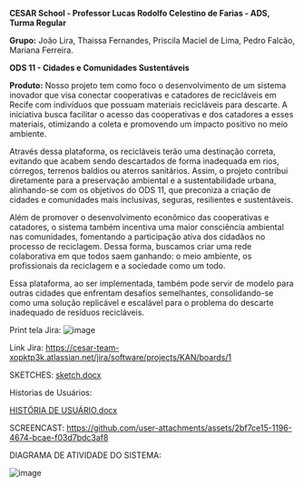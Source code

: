 **CESAR School - Professor Lucas Rodolfo Celestino de Farias - ADS, Turma Regular**

**Grupo:** João Lira, Thaissa Fernandes, Priscila Maciel de Lima, Pedro Falcão, Mariana Ferreira.

**ODS 11 - Cidades e Comunidades Sustentáveis**

**Produto:**
Nosso projeto tem como foco o desenvolvimento de um sistema inovador que visa conectar cooperativas e catadores de recicláveis em Recife com indivíduos que possuam materiais recicláveis para descarte. A iniciativa busca facilitar o acesso das cooperativas e dos catadores a esses materiais, otimizando a coleta e promovendo um impacto positivo no meio ambiente. 

Através dessa plataforma, os recicláveis terão uma destinação correta, evitando que acabem sendo descartados de forma inadequada em rios, córregos, terrenos baldios ou aterros sanitários. Assim, o projeto contribui diretamente para a preservação ambiental e a sustentabilidade urbana, alinhando-se com os objetivos do ODS 11, que preconiza a criação de cidades e comunidades mais inclusivas, seguras, resilientes e sustentáveis.

Além de promover o desenvolvimento econômico das cooperativas e catadores, o sistema também incentiva uma maior consciência ambiental nas comunidades, fomentando a participação ativa dos cidadãos no processo de reciclagem. Dessa forma, buscamos criar uma rede colaborativa em que todos saem ganhando: o meio ambiente, os profissionais da reciclagem e a sociedade como um todo.

Essa plataforma, ao ser implementada, também pode servir de modelo para outras cidades que enfrentam desafios semelhantes, consolidando-se como uma solução replicável e escalável para o problema do descarte inadequado de resíduos recicláveis.

Print tela Jira:
![image](https://github.com/user-attachments/assets/07b38b86-770c-47fd-9a6b-a234df0285ac)


Link Jira:
https://cesar-team-xopktp3k.atlassian.net/jira/software/projects/KAN/boards/1

SKETCHES:
[sketch.docx](https://github.com/user-attachments/files/16894170/sketch.docx)


Historias de Usuários:

[HISTÓRIA DE USUÁRIO.docx](https://github.com/user-attachments/files/16852381/HISTORIA.DE.USUARIO.docx)

SCREENCAST:
https://github.com/user-attachments/assets/2bf7ce15-1196-4674-bcae-f03d7bdc3af8

DIAGRAMA DE ATIVIDADE DO SISTEMA:

![image](https://github.com/user-attachments/assets/f0d7796e-bf8c-467b-a379-db1186bd933a)



